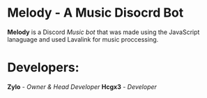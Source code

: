 # Melody - A Music Disocrd Bot
**Melody** is a Discord *Music bot* that was made using the JavaScript lanaguage and used Lavalink for music proccessing.

# Developers:
**Zylo** - *Owner & Head Developer*
**Hcgx3** - *Developer*
